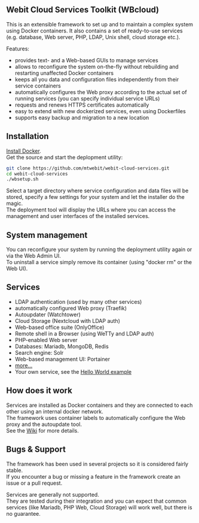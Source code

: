 ## Webit Cloud Services Toolkit (WBcloud)
This is an extensible framework to set up and to maintain a complex system using Docker containers.
It also contains a set of ready-to-use services (e.g. database, Web server, PHP, LDAP, Unix shell, cloud storage etc.).

Features:  
* provides text- and a Web-based GUIs to manage services
* allows to reconfigure the system on-the-fly without rebuilding and restarting unaffected Docker containers
* keeps all you data and configuration files independently from their service containers
* automatically configures the Web proxy according to the actual set of running services (you can specify individual service URLs)
* requests and renews HTTPS certificates automatically
* easy to extend with new dockerized services, even using Dockerfiles
* supports easy backup and migration to a new location

## Installation
[Install Docker](https://docs.docker.com/install/).  
Get the source and start the deplopment utility:  
```sh
git clone https://github.com/mtwebit/webit-cloud-services.git  
cd webit-cloud-services  
./wbsetup.sh
```
Select a target directory where service configuration and data files will be stored,
specify a few settings for your system and let the installer do the magic.  
The deployment tool will display the URLs where you can access the management and user interfaces of the installed services.

## System management
You can reconfigure your system by running the deployment utility again or via the Web Admin UI.  
To uninstall a service simply remove its container (using "docker rm" or the Web UI).

## Services
* LDAP authentication (used by many other services)
* automatically configured Web proxy (Traefik)
* Autoupdater (Watchtower)
* Cloud Storage (Nextcloud with LDAP auth)
* Web-based office suite (OnlyOffice)
* Remote shell in a Browser (using WeTTy and LDAP auth)
* PHP-enabled Web server
* Databases: Mariadb, MongoDB, Redis
* Search engine: Solr
* Web-based management UI: Portainer
* [more...](https://github.com/mtwebit/webit-cloud-services/tree/master/services)
* Your own service, see the [Hello World example](https://github.com/mtwebit/webit-cloud-services/tree/master/services/hello-world)

## How does it work
Services are installed as Docker containers and they are connected to each other using an internal docker network.  
The framework uses container labels to automatically configure the Web proxy and the autoupdate tool.  
See the [Wiki](https://github.com/mtwebit/webit-cloud-services/wiki) for more details.

## Bugs & Support
The framework has been used in several projects so it is considered fairly stable.  
If you encounter a bug or missing a feature in the framework create an issue or a pull request.  

Services are generally not supported.  
They are tested during their integration and you can expect that common services (like Mariadb, PHP Web, Cloud Storage) will work well, but there is no guarantee.  
